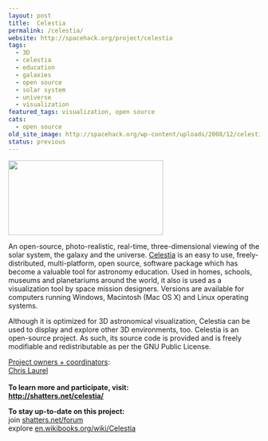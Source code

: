 ```yaml
---
layout: post
title:  Celestia
permalink: /celestia/
website: http://spacehack.org/project/celestia
tags: 
  - 3D
  - celestia
  - education
  - galaxies
  - open source
  - solar system
  - universe
  - visualization
featured_tags: visualization, open source
cats: 
  - open source
old_site_image: http://spacehack.org/wp-content/uploads/2008/12/celestia.jpg
status: previous
---
```


<div class = "scrape-from-old-wordpress">

<p><img class="alignnone size-medium wp-image-275" alt="" src="http://spacehack.org/wp-content/uploads/2008/12/celestia.jpg" width="310" height="150" /></p>
<p>An open-source, photo-realistic, real-time, three-dimensional viewing of the solar system, the galaxy and the universe. <a href="http://www.shatters.net/celestia/">Celestia</a> is an easy to use, freely-distributed, multi-platform, open source, software package which has become a valuable tool for astronomy education. Used in homes, schools, museums and planetariums around the world, it also is used as a visualization tool by space mission designers. Versions are available for computers running Windows, Macintosh (Mac OS X) and Linux operating systems.</p>
<p>Although it is optimized for 3D astronomical visualization, Celestia can be used to display and explore other 3D environments, too. Celestia is an open-source project. As such, its source code is provided and is freely modifiable and redistributable as per the GNU Public License.</p>
<p><span style="text-decoration: underline;">Project owners + coordinators</span>:<br />
<a href="mailto:claurel@shatters.net">Chris Laurel</a><br />
<!--supplement--><br />
<strong>To learn more and participate, visit:<a href="http://www.shatters.net/celestia/"><br />
http://shatters.net/celestia/</a> </strong></p>
<p><strong>To stay up-to-date on this project:</strong><br />
  join <a href="http://www.shatters.net/forum/">shatters.net/forum</a><br />
  explore <a href="http://en.wikibooks.org/wiki/Celestia">en.wikibooks.org/wiki/Celestia</a></p>


</div>